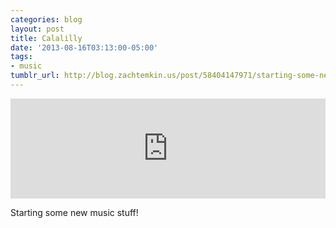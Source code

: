 ```yaml
---
categories: blog
layout: post
title: Calalilly
date: '2013-08-16T03:13:00-05:00'
tags:
- music
tumblr_url: http://blog.zachtemkin.us/post/58404147971/starting-some-new-music-stuff
---
```

<iframe width="100%" height="160" scrolling="no" frameborder="no" src="https://w.soundcloud.com/player/?url=https%3A//api.soundcloud.com/tracks/105739272&amp;auto_play=false&amp;hide_related=false&amp;show_comments=true&amp;show_user=true&amp;show_reposts=false&amp;visual=true"></iframe>

<!--break-->

Starting some new music stuff!
